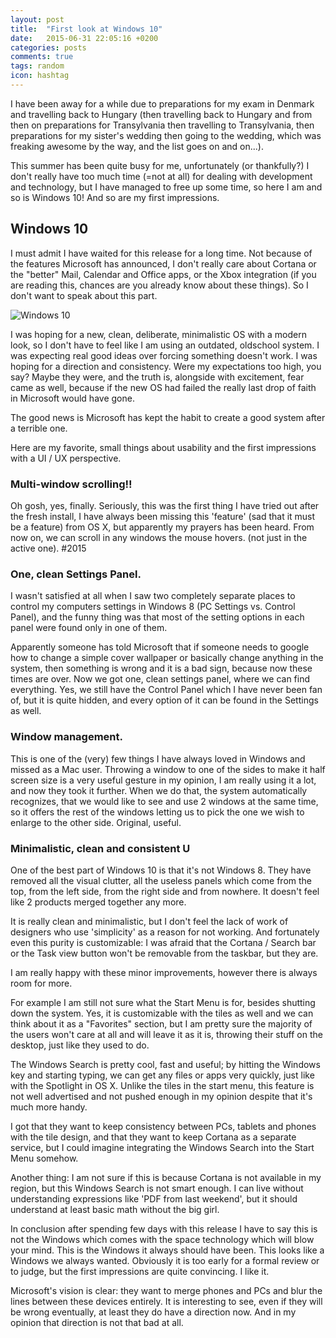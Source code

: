 ```yaml
---
layout: post
title:  "First look at Windows 10"
date:   2015-06-31 22:05:16 +0200
categories: posts
comments: true
tags: random
icon: hashtag
---
```

I have been away for a while due to preparations for my exam in Denmark and travelling back to Hungary (then travelling back to Hungary and from then on preparations for Transylvania then travelling to Transylvania, then preparations for my sister's wedding then going to the wedding, which was freaking awesome by the way, and the list goes on and on...).

This summer has been quite busy for me, unfortunately (or thankfully?) I don't really have too much time (=not at all) for dealing with development and technology, but I have managed to free up some time, so here I am and so is Windows 10! And so are my first impressions.

## Windows 10

I must admit I have waited for this release for a long time. Not because of the features Microsoft has announced, I don't really care about Cortana or the "better" Mail, Calendar and Office apps, or the Xbox integration (if you are reading this, chances are you already know about these things). So I don't want to speak about this part.

![Windows 10]({{site.cdn_path}}/img/posts/2015-06-31-first-look-at-windows-10/windows10.png "Windows 10")

I was hoping for a new, clean, deliberate, minimalistic OS with a modern look, so I don't have to feel like I am using an outdated, oldschool system. I was expecting real good ideas over forcing something doesn't work. I was hoping for a direction and consistency. Were my expectations too high, you say? Maybe they were, and the truth is, alongside with excitement, fear came as well, because if the new OS had failed the really last drop of faith in Microsoft would have gone.

The good news is Microsoft has kept the habit to create a good system after a terrible one.

Here are my favorite, small things about usability and the first impressions with a UI / UX perspective.

### Multi-window scrolling!! 
Oh gosh, yes, finally. Seriously, this was the first thing I have tried out after the fresh install, I have always been missing this 'feature' (sad that it must be a feature) from OS X, but apparently my prayers has been heard. From now on, we can scroll in any windows the mouse hovers. (not just in the active one). #2015

### One, clean Settings Panel.
I wasn't satisfied at all when I saw two completely separate places to control my computers settings in Windows 8 (PC Settings vs. Control Panel), and the funny thing was that most of the setting options in each panel were found only in one of them.

Apparently someone has told Microsoft that if someone needs to google how to change a simple cover wallpaper or basically change anything in the system, then something is wrong and it is a bad sign, because now these times are over. Now we got one, clean settings panel, where we can find everything. Yes, we still have the Control Panel which I have never been fan of, but it is quite hidden, and every option of it can be found in the Settings as well.

### Window management.
This is one of the (very) few things I have always loved in Windows and missed as a Mac user. Throwing a window to one of the sides to make it half screen size is a very useful gesture in my opinion, I am really using it a lot, and now they took it further. When we do that, the system automatically recognizes, that we would like to see and use 2 windows at the same time, so it offers the rest of the windows letting us to pick the one we wish to enlarge to the other side. Original, useful.

### Minimalistic, clean and consistent U
One of the best part of Windows 10 is that it's not Windows 8. They have removed all the visual clutter, all the useless panels which come from the top, from the left side, from the right side and from nowhere. It doesn't feel like 2 products merged together any more.

It is really clean and minimalistic, but I don't feel the lack of work of designers who use 'simplicity' as a reason for not working. And fortunately even this purity is customizable: I was afraid that the Cortana / Search bar or the Task view button won't be removable from the taskbar, but they are.

I am really happy with these minor improvements, however there is always room for more.

For example I am still not sure what the Start Menu is for, besides shutting down the system. Yes, it is customizable with the tiles as well and we can think about it as a "Favorites" section, but I am pretty sure the majority of the users won't care at all and will leave it as it is, throwing their stuff on the desktop, just like they used to do.

The Windows Search is pretty cool, fast and useful; by hitting the Windows key and starting typing, we can get any files or apps very quickly, just like with the Spotlight in OS X. Unlike the tiles in the start menu, this feature is not well advertised and not pushed enough in my opinion despite that it's much more handy.

I got that they want to keep consistency between PCs, tablets and phones with the tile design, and that they want to keep Cortana as a separate service, but I could imagine integrating the Windows Search into the Start Menu somehow.

Another thing: I am not sure if this is because Cortana is not available in my region, but this Windows Search is not smart enough. I can live without understanding expressions like 'PDF from last weekend', but it should understand at least basic math without the big girl.

In conclusion after spending few days with this release I have to say this is not the Windows which comes with the space technology which will blow your mind. This is the Windows it always should have been. This looks like a Windows we always wanted. Obviously it is too early for a formal review or to judge, but the first impressions are quite convincing. I like it.

Microsoft's vision is clear: they want to merge phones and PCs and blur the lines between these devices entirely. It is interesting to see, even if they will be wrong eventually, at least they do have a direction now. And in my opinion that direction is not that bad at all.